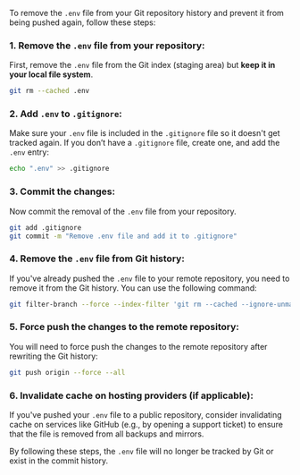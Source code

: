 To remove the `.env` file from your Git repository history and prevent it from being pushed again, follow these steps:

### 1. **Remove the `.env` file from your repository:**

First, remove the `.env` file from the Git index (staging area) but **keep it in your local file system**.

```bash
git rm --cached .env
```

### 2. **Add `.env` to `.gitignore`:**

Make sure your `.env` file is included in the `.gitignore` file so it doesn't get tracked again. If you don’t have a `.gitignore` file, create one, and add the `.env` entry:

```bash
echo ".env" >> .gitignore
```

### 3. **Commit the changes:**

Now commit the removal of the `.env` file from your repository.

```bash
git add .gitignore
git commit -m "Remove .env file and add it to .gitignore"
```

### 4. **Remove the `.env` file from Git history:**

If you've already pushed the `.env` file to your remote repository, you need to remove it from the Git history. You can use the following command:

```bash
git filter-branch --force --index-filter 'git rm --cached --ignore-unmatch .env' --prune-empty --tag-name-filter cat -- --all
```

### 5. **Force push the changes to the remote repository:**

You will need to force push the changes to the remote repository after rewriting the Git history:

```bash
git push origin --force --all
```

### 6. **Invalidate cache on hosting providers (if applicable):**

If you've pushed your `.env` file to a public repository, consider invalidating cache on services like GitHub (e.g., by opening a support ticket) to ensure that the file is removed from all backups and mirrors.

By following these steps, the `.env` file will no longer be tracked by Git or exist in the commit history.
